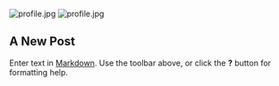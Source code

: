 ![profile.jpg]({{site.baseurl}}/assets/images/profile.jpg)
![profile.jpg]({{site.baseurl}}/assets/images/profile.jpg)
## A New Post

Enter text in [Markdown](http://daringfireball.net/projects/markdown/). Use the toolbar above, or click the **?** button for formatting help.
